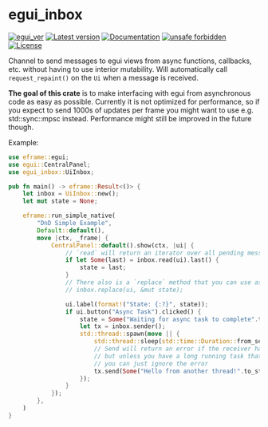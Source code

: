 # egui_inbox

[![egui_ver](https://img.shields.io/badge/egui-0.28.0-blue)](https://github.com/emilk/egui)
[![Latest version](https://img.shields.io/crates/v/egui_inbox.svg)](https://crates.io/crates/egui_inbox)
[![Documentation](https://docs.rs/egui_inbox/badge.svg)](https://docs.rs/egui_inbox)
[![unsafe forbidden](https://img.shields.io/badge/unsafe-forbidden-success.svg)](https://github.com/rust-secure-code/safety-dance/)
[![License](https://img.shields.io/crates/l/egui_inbox.svg)](https://crates.io/crates/egui_inbox)



[content]:<>


Channel to send messages to egui views from async functions, callbacks, etc. without having to use interior mutability.
Will automatically call `request_repaint()` on the `Ui` when a message is received.

**The goal of this crate** is to make interfacing with egui from asynchronous code as easy as possible.
Currently it is not optimized for performance, so if you expect to send 1000s of updates per frame you might want to use
e.g. std::sync::mpsc instead. Performance might still be improved in the future though.

Example:
    
```rust no_run
use eframe::egui;
use egui::CentralPanel;
use egui_inbox::UiInbox;

pub fn main() -> eframe::Result<()> {
    let inbox = UiInbox::new();
    let mut state = None;

    eframe::run_simple_native(
        "DnD Simple Example",
        Default::default(),
        move |ctx, _frame| {
            CentralPanel::default().show(ctx, |ui| {
                // `read` will return an iterator over all pending messages
                if let Some(last) = inbox.read(ui).last() {
                    state = last;
                }
                // There also is a `replace` method that you can use as a shorthand for the above:
                // inbox.replace(ui, &mut state);

                ui.label(format!("State: {:?}", state));
                if ui.button("Async Task").clicked() {
                    state = Some("Waiting for async task to complete".to_string());
                    let tx = inbox.sender();
                    std::thread::spawn(move || {
                        std::thread::sleep(std::time::Duration::from_secs(1));
                        // Send will return an error if the receiver has been dropped
                        // but unless you have a long running task that will send multiple messages
                        // you can just ignore the error
                        tx.send(Some("Hello from another thread!".to_string())).ok();
                    });
                }
            });
        },
    )
}
```
